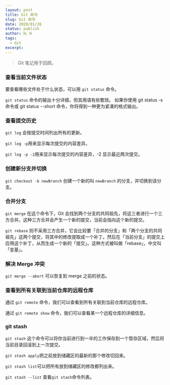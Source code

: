 ```yaml
---
layout: post
title: Git 命令
slug: Git 命令
date: 2020/01/26
status: publish
author: H。H
tags:
  - Git
excerpt: 
---
```




> Git 笔记用于回顾。



### 查看当前文件状态

要查看哪些文件处于什么状态，可以用 `git status` 命令。 

`git status` 命令的输出十分详细，但其用语有些繁琐。 如果你使用 git status -s 命令或 git status --short 命令，你将得到一种更为紧凑的格式输出。



### 查看提交历史

`git log` 会按提交时间列出所有的更新。

`git log -p`用来显示每次提交的内容差异。

`git log -p -2`用来显示每次提交的内容差异，-2 显示最近两次提交。



### 创建新分支并切换

`git checkout -b newBranch` 创建一个新的叫 `newBranch` 的分支，并切换到该分支。



### 合并分支

`git merge` 在这个命令下，Git 会找到两个分支的共同祖先，将这三者进行一个三方合并。这种三方合并会产生一个新的提交，当前会指向这个新的提交。

`git rebase` 则不采用三方合并，它会比较要「合并的分支」和「两个分支的共同祖先」这两个提交，将其中的修改提取成一个补丁。然后在「当前分支」的提交上应用这个补丁，从而生成一个新的「提交」。这种方式被叫做「rebase」，中文叫「变基」。



### 解决 Merge 冲突

 `git merge --abort` 可以恢复到 merge 之前的状态。



### 查看到所有关联到当前仓库的远程仓库

通过 `git remote` 命令，我们可以查看到所有关联到当前仓库的远程仓库。

通过 `git remote show` 命令，我们可以查看某一个远程仓库的详细信息。



### git stash

`git stash` 这个命令可以将你当前进行到一半的工作保存到一个暂存区域，然后将当前目录回滚到上一次提交。

`git stash apply`把之前放到储藏区的最新的那个修改切回来。

`git stash list`可以把所有放到储藏区的修改都列出来。

`git stash --list` 查看`git stash`命令列表。


